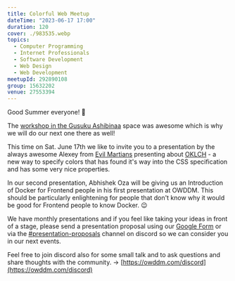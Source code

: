 ```yaml
---
title: Colorful Web Meetup
dateTime: "2023-06-17 17:00"
duration: 120
cover: ./983535.webp
topics:
  - Computer Programming
  - Internet Professionals
  - Software Development
  - Web Design
  - Web Development
meetupId: 292890108
group: 15632202
venue: 27553394
---
```


Good Summer everyone! 👋

The [workshop in the Gusuku Ashibinaa](https://www.meetup.com/osaka-web-designers-and-developers-meetup/events/292146517/) space was awesome which is why we will do our next one there as well!

This time on Sat. June 17th we like to invite you to a presentation by the always awesome Alexey from [Evil Martians](https://evilmartians.com/) presenting about [OKLCH](https://oklch.com/) \- a new way to specify colors that has found it's way into the CSS specification and has some very nice properties\.

In our second presentation, Abhishek Oza will be giving us an Introduction of Docker for Frontend people in his first presentation at OWDDM. This should be particularly enlightening for people that don't know why it would be good for Frontend people to know Docker. 😉

We have monthly presentations and if you feel like taking your ideas in front of a stage, please send a presentation proposal using our [Google Form](https://forms.gle/iY5uTdpRJkxDGFJw8) or via the [#presentation-proposals](https://discord.gg/Sj2GRxHrce) channel on discord so we can consider you in our next events.

Feel free to join discord also for some small talk and to ask questions and share thoughts with the community. → [https://owddm.com/discord](https://owddm.com/discord)
